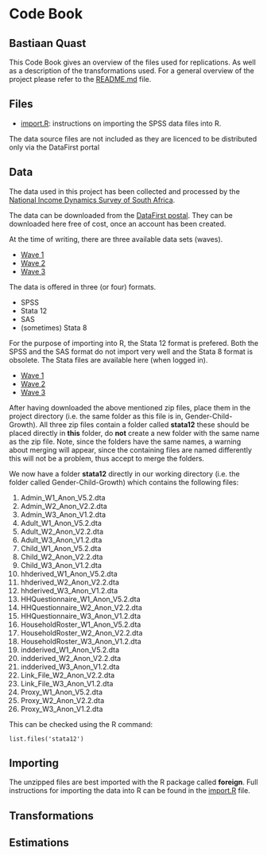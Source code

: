Code Book
========================================================
Bastiaan Quast
--------------------------------------------------------

This Code Book gives an overview of the files used for replications. As well as a description of the transformations used. For a general overview of the project please refer to the [README.md](/README.md) file.

Files
--------------------------------------------------------
* [import.R](/import.R): instructions on importing the SPSS data files into R.


The data source files are not included as they are licenced to be distributed only via the DataFirst portal

Data
--------------------------------------------------------
The data used in this project has been collected and processed by the [National Income Dynamics Survey of South Africa][1].

The data can be downloaded from the [DataFirst postal][2]. They can be downloaded here free of cost, once an account has been created.

At the time of writing, there are three available data sets (waves).

* [Wave 1][3]
* [Wave 2][4]
* [Wave 3][5]

The data is offered in three (or four) formats.

* SPSS
* Stata 12
* SAS
* (sometimes) Stata 8

For the purpose of importing into R, the Stata 12 format is prefered. Both the SPSS and the SAS format do not import very well and the Stata 8 format is obsolete. The Stata files are available here (when logged in).

* [Wave 1][6]
* [Wave 2][7]
* [Wave 3][8]

After having downloaded the above mentioned zip files, place them in the project directory (i.e. the same folder as this file is in, Gender-Child-Growth). All three zip files contain a folder called **stata12** these should be placed directly in **this** folder, do **not** create a new folder with the same name as the zip file. Note, since the folders have the same names, a warning about merging will appear, since the containing files are named differently this will not be a problem, thus accept to merge the folders.

We now have a folder **stata12** directly in our working directory (i.e. the folder called Gender-Child-Growth) which contains the following files:

1. Admin_W1_Anon_V5.2.dta          
2. Admin_W2_Anon_V2.2.dta          
3. Admin_W3_Anon_V1.2.dta          
4. Adult_W1_Anon_V5.2.dta          
5. Adult_W2_Anon_V2.2.dta          
6. Adult_W3_Anon_V1.2.dta          
7. Child_W1_Anon_V5.2.dta          
8. Child_W2_Anon_V2.2.dta          
9. Child_W3_Anon_V1.2.dta          
10. hhderived_W1_Anon_V5.2.dta      
11. hhderived_W2_Anon_V2.2.dta      
12. hhderived_W3_Anon_V1.2.dta      
13. HHQuestionnaire_W1_Anon_V5.2.dta
14. HHQuestionnaire_W2_Anon_V2.2.dta
15. HHQuestionnaire_W3_Anon_V1.2.dta
16. HouseholdRoster_W1_Anon_V5.2.dta
17. HouseholdRoster_W2_Anon_V2.2.dta
18. HouseholdRoster_W3_Anon_V1.2.dta
19. indderived_W1_Anon_V5.2.dta     
20. indderived_W2_Anon_V2.2.dta     
21. indderived_W3_Anon_V1.2.dta     
22. Link_File_W2_Anon_V2.2.dta      
23. Link_File_W3_Anon_V1.2.dta      
24. Proxy_W1_Anon_V5.2.dta          
25. Proxy_W2_Anon_V2.2.dta          
26. Proxy_W3_Anon_V1.2.dta

This can be checked using the R command:

    list.files('stata12')


Importing
--------------------------------------------------------
The unzipped files are best imported with the R package called **foreign**. Full instructions for importing the data into R can be found in the [import.R](/import.R) file.

Transformations
--------------------------------------------------------


Estimations
--------------------------------------------------------




[1]: http://www.nids.uct.ac.za/
[2]: http://www.datafirst.uct.ac.za/dataportal/index.php/catalog/central/about
[3]: http://www.datafirst.uct.ac.za/dataportal/index.php/catalog/451
[4]: http://www.datafirst.uct.ac.za/dataportal/index.php/catalog/452
[5]: http://www.datafirst.uct.ac.za/dataportal/index.php/catalog/453
[6]: http://www.datafirst.uct.ac.za/dataportal/index.php/catalog/451/download/6038
[7]: http://www.datafirst.uct.ac.za/dataportal/index.php/catalog/452/download/6001
[8]: http://www.datafirst.uct.ac.za/dataportal/index.php/catalog/453/download/6052
